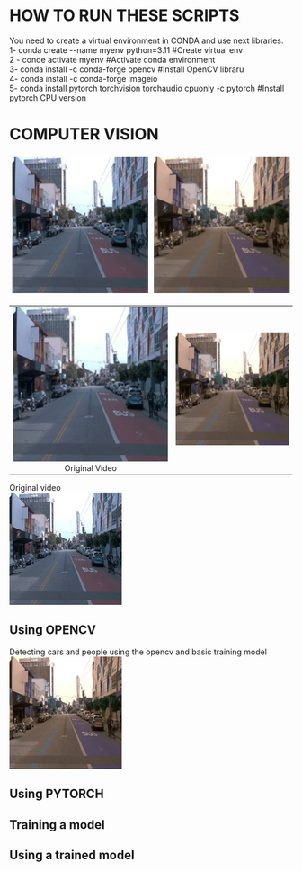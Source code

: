 # HOW TO RUN THESE SCRIPTS
You need to create a virtual environment in CONDA and use next libraries. <br>
1-  conda create --name myenv python=3.11 #Create virtual env <br>
2 - conde activate myenv #Activate conda environment <br>
3-  conda install -c conda-forge opencv #Install OpenCV libraru <br> 
4-  conda install -c conda-forge imageio <br>
5-  conda install pytorch torchvision torchaudio cpuonly -c pytorch #Install pytorch CPU version <br>


# COMPUTER VISION
<div style="display: flex;">
    <div style="flex: 50%; padding: 5px;">
        <img src="https://github.com/marcjesus/udacity/blob/main/01_ObjectDetection/output.gif" alt="Image 1" width="400" />
    </div>
    <div style="flex: 50%; padding: 5px;">
        <img src="https://github.com/marcjesus/udacity/blob/main/01_ObjectDetection/OPENCV_output_gif.gif" alt="Image 2" width="400" />
    </div>
</div>

<table>
  <tr>
    <td align="center"><img src="https://github.com/marcjesus/udacity/blob/main/01_ObjectDetection/output.gif" alt="Image 1" width="400" /> Original Video</td>
    <td align="center"><img src="https://github.com/marcjesus/udacity/blob/main/01_ObjectDetection/OPENCV_output_gif.gif" alt="Image 2" width="400" / Using OpenCV></td>
  </tr>
</table>


Original video<br>
![](https://github.com/marcjesus/udacity/blob/main/01_ObjectDetection/output.gif)

## Using OPENCV
Detecting cars and people using the opencv and basic training model<br>
![](https://github.com/marcjesus/udacity/blob/main/01_ObjectDetection/OPENCV_output_gif.gif)

## Using PYTORCH

## Training a model



## Using a trained model    